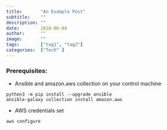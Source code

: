 ```yaml
---
title:       "An Example Post"
subtitle:    ""
description: ""
date:        2018-06-04
author:      ""
image:       ""
tags:        ["tag1", "tag2"]
categories:  ["Tech" ]
---
```



### Prerequisites:
- Ansible and amazon.aws collection on your control machine

```
python3 -m pip install --upgrade ansible
ansible-galaxy collection install amazon.aws
```

- AWS credentials set 

```
aws configure
```


